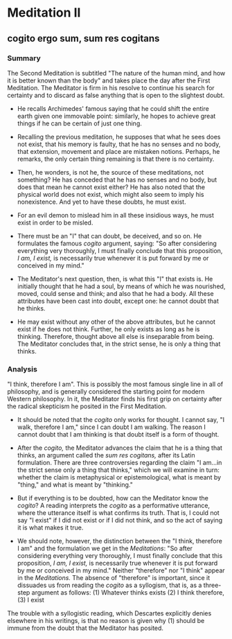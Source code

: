# Meditation II
## cogito ergo sum, sum res cogitans

### Summary
The Second Meditation is subtitled "The nature of the human mind, and how it is better known than the body" and takes place the day after the First Meditation. The Meditator is firm in his resolve to continue his search for certainty and to discard as false anything that is open to the slightest doubt.

- He recalls Archimedes' famous saying that he could shift the entire earth given one immovable point: similarly, he hopes to achieve great things if he can be certain of just one thing. 

- Recalling the previous meditation, he supposes that what he sees does not exist, that his memory is faulty, that he has no senses and no body, that extension, movement and place are mistaken notions. Perhaps, he remarks, the only certain thing remaining is that there is no certainty.
- Then, he wonders, is not he, the source of these meditations, not something? He has conceded that he has no senses and no body, but does that mean he cannot exist either? He has also noted that the physical world does not exist, which might also seem to imply his nonexistence. And yet to have these doubts, he must exist.
- For an evil demon to mislead him in all these insidious ways, he must exist in order to be misled.
- There must be an "I" that can doubt, be deceived, and so on. He formulates the famous _cogito_ argument, saying: "So after considering everything very thoroughly, I must finally conclude that this proposition, _I am, I exist,_ is necessarily true whenever it is put forward by me or conceived in my mind."
- The Meditator's next question, then, is what this "I" that exists is. He initially thought that he had a soul, by means of which he was nourished, moved, could sense and think; and also that he had a body. All these attributes have been cast into doubt, except one: he cannot doubt that he thinks.
- He may exist without any other of the above attributes, but he cannot exist if he does not think. Further, he only exists as long as he is thinking. Therefore, thought above all else is inseparable from being. The Meditator concludes that, in the strict sense, he is only a thing that thinks.

### Analysis

"I think, therefore I am". This is possibly the most famous single line in all of philosophy, and is generally considered the starting point for modern Western philosophy. In it, the Meditator finds his first grip on certainty after the radical skepticism he posited in the First Meditation.

- It should be noted that the _cogito_ only works for thought. I cannot say, "I walk, therefore I am," since I can doubt I am walking. The reason I cannot doubt that I am thinking is that doubt itself is a form of thought.

- After the _cogito,_ the Meditator advances the claim that he is a thing that thinks, an argument called the _sum res cogitans,_ after its Latin formulation. There are three controversies regarding the claim "I am...in the strict sense only a thing that thinks," which we will examine in turn: whether the claim is metaphysical or epistemological, what is meant by "thing," and what is meant by "thinking."

- But if everything is to be doubted, how can the Meditator know the _cogito_? A reading interprets the _cogito_ as a performative utterance, where the utterance itself is what confirms its truth. That is, I could not say "I exist" if I did not exist or if I did not think, and so the act of saying it is what makes it true.

- We should note, however, the distinction between the "I think, therefore I am" and the formulation we get in the _Meditations_: "So after considering everything very thoroughly, I must finally conclude that this proposition, _I am, I exist,_ is necessarily true whenever it is put forward by me or conceived in my mind." Neither "therefore" nor "I think" appear in the _Meditations._ The absence of "therefore" is important, since it dissuades us from reading the _cogito_ as a syllogism, that is, as a three-step argument as follows:
(1) Whatever thinks exists
(2) I think
therefore,
(3) I exist

The trouble with a syllogistic reading, which Descartes explicitly denies elsewhere in his writings, is that no reason is given why (1) should be immune from the doubt that the Meditator has posited.